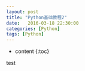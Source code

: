 ```yaml
---
layout: post
title: "Python基础教程2"
date:   2016-03-18 22:30:00 
categories: [Python]
tags: [Python]
---
```


* content
{:toc}


test
	
